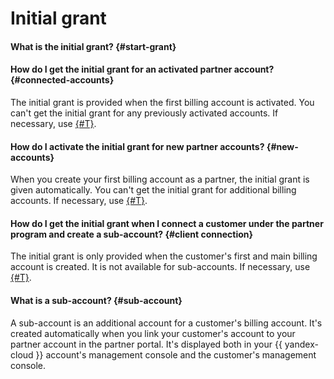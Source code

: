 # Initial grant

#### What is the initial grant? {#start-grant}



#### How do I get the initial grant for an activated partner account? {#connected-accounts}

The initial grant is provided when the first billing account is activated. You can't get the initial grant for any previously activated accounts. If necessary, use [{#T}](additional-grants.md).

#### How do I activate the initial grant for new partner accounts? {#new-accounts}

When you create your first billing account as a partner, the initial grant is given automatically. You can't get the initial grant for additional billing accounts. If necessary, use [{#T}](additional-grants.md).

#### How do I get the initial grant when I connect a customer under the partner program and create a sub-account? {#client connection}

The initial grant is only provided when the customer's first and main billing account is created. It is not available for sub-accounts. If necessary, use [{#T}](additional-grants.md).

#### What is a sub-account? {#sub-account}

A sub-account is an additional account for a customer's billing account. It's created automatically when you link your customer's account to your partner account in the partner portal. It's displayed both in your {{ yandex-cloud }} account's management console and the customer's management console.